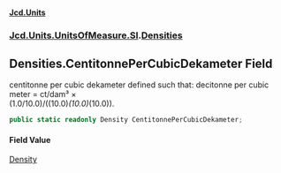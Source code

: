 #### [Jcd.Units](index.md 'index')
### [Jcd.Units.UnitsOfMeasure.SI](Jcd.Units.UnitsOfMeasure.SI.md 'Jcd.Units.UnitsOfMeasure.SI').[Densities](Densities.md 'Jcd.Units.UnitsOfMeasure.SI.Densities')

## Densities.CentitonnePerCubicDekameter Field

centitonne per cubic dekameter defined such that: decitonne per cubic meter = ct/dam³ ×  
(1.0/10.0)/((10.0)*(10.0)*(10.0)).

```csharp
public static readonly Density CentitonnePerCubicDekameter;
```

#### Field Value
[Density](Density.md 'Jcd.Units.UnitTypes.Density')